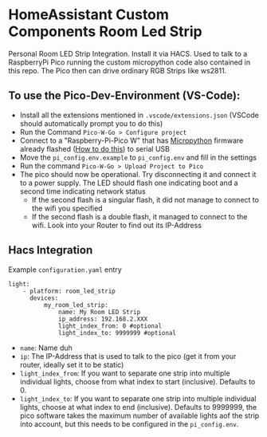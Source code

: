 # HomeAssistant Custom Components Room Led Strip

Personal Room LED Strip Integration. Install it via HACS.
Used to talk to a RaspberryPi Pico running the custom micropython code also contained in this repo.
The Pico then can drive ordinary RGB Strips like ws2811.

## To use the Pico-Dev-Environment (VS-Code):

-   Install all the extensions mentioned in `.vscode/extensions.json` (VSCode should automatically prompt you to do this)
-   Run the Command `Pico-W-Go > Configure project`
-   Connect to a "Raspberry-Pi-Pico W" that has [Micropython](https://micropython.org/) firmware already flashed ([How to do this](https://www.raspberrypi.com/documentation/microcontrollers/micropython.html#drag-and-drop-micropython)) to serial USB
-   Move the `pi_config.env.example` to `pi_config.env` and fill in the settings
-   Run the command `Pico-W-Go > Upload Project to Pico`
-   The pico should now be operational. Try disconnecting it and connect it to a power supply. The LED should flash one indicating boot and a second time indicating network status
    -   If the second flash is a singular flash, it did not manage to connect to the wifi you specified
    -   If the second flash is a double flash, it managed to connect to the wifi. Look into your Router to find out its IP-Address

## Hacs Integration

Example `configuration.yaml` entry

```
light:
    - platform: room_led_strip
      devices:
          my_room_led_strip:
              name: My Room LED Strip
              ip_address: 192.168.2.XXX
              light_index_from: 0 #optional
              light_index_to: 9999999 #optional
```

-   `name`: Name duh
-   `ip`: The IP-Address that is used to talk to the pico (get it from your router, ideally set it to be static)
-   `light_index_from`: If you want to separate one strip into multiple individual lights, choose from what index to start (inclusive). Defaults to 0.
-   `light_index_to`: If you want to separate one strip into multiple individual lights, choose at what index to end (inclusive). Defaults to 9999999, the pico software takes the maximum number of available lights aof the strip into account, but this needs to be configured in the `pi_config.env`.
